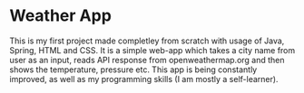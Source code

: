 # Weather App
This is my first project made completley from scratch with usage of Java, Spring, HTML and CSS.
It is a simple web-app which takes a city name from user as an input, reads API response
from openweathermap.org and then shows the temperature, pressure etc. 
This app is being constantly improved, as well as my programming skills (I am mostly a self-learner).
